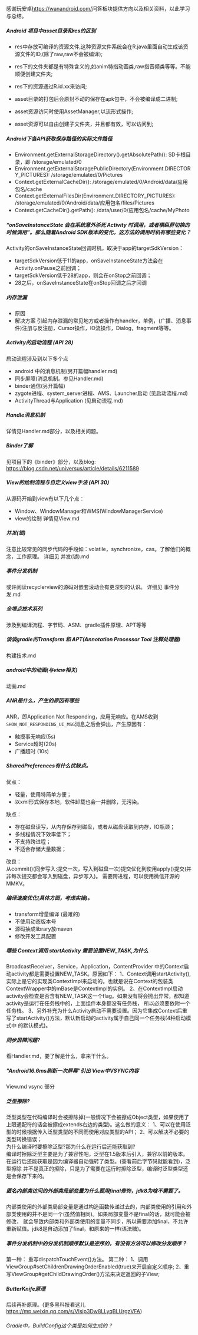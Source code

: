 感谢玩安卓<https://wanandroid.com/>问答板块提供方向以及相关资料，以此学习与总结。

##### Android 项目中asset目录和res的区别 
* res中存放可编译的资源文件,这种资源文件系统会在R.java里面自动生成该资源文件的ID,(除了raw,raw不会被编译);
* res下的文件夹都是有特殊含义的,如anim特指动画类,raw指音频类等等。不能顺便创建文件夹;
* res下的资源通过R.id.xx来访问;

* asset目录的打包后会原封不动的保存在apk包中，不会被编译成二进制;
* asset资源访问时使用AssetManager,以流形式操作;
* asset资源可以自由创建子文件夹，并且都有效，可以访问到;

<p>

##### Android下各API获取保存路径的实际文件路径
* Environment.getExternalStorageDirectory().getAbsolutePath():  SD卡根目录，即 /storage/emulated/0
* Environment.getExternalStoragePublicDirectory(Environment.DIRECTORY_PICTURES): /storage/emulated/0/Pictures
* Context.getExternalCacheDir():  /storage/emulated/0/Android/data/应用包名/cache
* Context.getExternalFilesDir(Environment.DIRECTORY_PICTURES): /storage/emulated/0/Android/data/应用包名/files/Pictures
* Context.getCacheDir().getPath():  /data/user/0/应用包名/cache/MyPhoto

<p>

##### “onSaveInstanceState 会在系统意外杀死 Activity 时调用，或者横纵屏切换的时候调用”。那么随着Android SDK版本的变化，这方法的调用时机有哪些变化？
Activity的onSaveInstanceState回调时机，取决于app的targetSdkVersion：    
* targetSdkVersion低于11的app，onSaveInstanceState方法会在Activity.onPause之前回调；
* targetSdkVersion低于28的app，则会在onStop之前回调；
* 28之后，onSaveInstanceState在onStop回调之后才回调
<p>

##### 内存泄漏  
* 原因
* 解决方案
引起内存泄漏的常见地方或者操作有handler，单例，(广播、消息事件)注册与反注册，Cursor操作，IO流操作，Dialog，fragment等等。

<p>

##### Activity的启动流程 (API 28)
启动流程涉及到以下多个点
* android 中的消息机制(另开篇幅handler.md)
* 同步屏障(消息机制。参见Handler.md)
* binder通信(另开篇幅)
* zygote进程、system_server进程、AMS、Launcher启动 (见启动流程.md)
* ActivityThread与Application (见启动流程.md)
<p>

##### Handle消息机制
详情见Handler.md部分，以及相关问题。

<p>

##### Binder了解
见<TestLink>项目下的《binder》部分，以及blog: https://blog.csdn.net/universus/article/details/6211589

<p>

##### View的绘制流程与自定义view手法 (API 30)
从源码开始到view有以下几个点：
* Window、WindowManager和WMS(WindowManagerService)
* view的绘制
详情见View.md

<p>

##### 并发(锁)
注意比较常见的同步代码的手段如：volatile，synchronize，cas。了解他们的概念，工作原理。
详细见 并发(锁).md
<p>

##### 事件分发机制  
或许阅读recyclerview的源码对嵌套滚动会有更深刻的认识。
详细见 事件分发.md
<p>

##### 全埋点技术系列
涉及到编译流程、字节码、ASM、gradle插件原理、APT等等
<p>

##### 谈谈gradle的Transform 和 APT(Annotation Processor Tool 注释处理器)   
构建技术.md
<p>

##### android中的动画(与view相关)
动画.md
<p>

##### ANR是什么，产生的原因有哪些
ANR，即Application Not Responding，应用无响应。在AMS收到`SHOW_NOT_RESPONDING_UI_MSG`消息之后会弹出，产生原因有：
* 触摸事无响应(5s)
* Service超时(20s)
* 广播超时 (10s)
<p>

##### SharedPreferences有什么优缺点。
优点：
* 轻量，使用特简单方便；
* 以xml形式保存本地，软件卸载也会一并删除，无污染。

缺点：
* 存在磁盘读写，从内存保存到磁盘，或者从磁盘读取到内存，IO瓶颈；
* 多线程情况下效率低下；
* 不支持跨进程；
* 不适合存储大量数据；

改良：  
从commit()(同步写入:提交一次，写入到磁盘一次)提交优化到使用apply()提交(并非每次提交都会写入到磁盘，异步写入)。
需要跨进程，可以使用微信开源的MMKV。
<p>

##### 编译速度优化(具体方面，考虑实操)。
* transform增量编译 (最难的)
* 不使用动态版本号
* 源码抽成library放maven
* 修改开发工具配置
<p>

##### 哪些 Context调用 startActivity 需要设置NEW_TASK,为什么   
BroadcastReceiver，Service，Application，ContentProvider 中的Context启动activity都是需要设置NEW_TASK。原因如下：
1、Context调用startActivity(),实际上是它的实现类ContextImpl来启动的。也就是说在Context的包装类ContextWrapper中的mBase是ContextImpl的实例。 
2、在ContextImpl启动activity会检查是否含有NEW_TASK这一个flag。如果没有将会抛出异常。都知道activity是运行在任务栈中的，上面组件本身都没有任务栈，
所以必须要依附一个任务栈。
3、另外补充为什么Activity启动不需要设置。因为它集成Context后重写了startActivity()方法，默认新启动的activity属于自己同一个任务栈(4种启动模式中
的默认模式)。
<p>

##### 同步屏障问题?
看Handler.md，要了解是什么，拿来干什么。
<p>

##### "Android16.6ms刷新一次屏幕"引出 View中VSYNC内容
View.md vsync 部分
<p>

##### 泛型擦除?  
泛型类型在代码编译时会被擦除掉(一般情况下会被擦成Object类型，如果使用了上限通配符的话会被擦成extends右边的类型)。这么做的意义：
1、可以在使用泛型的时候根据传入泛型类型的不同而使用对应类型的API；
2、可以解决不必要的类型转换错误；    
为什么编译时要擦除泛型?那为什么在运行后还能获取到?  
编译时擦除泛型主要是为了兼容性吧，泛型在1.5版本后引入，兼容以前的版本。在运行后还能获取是因为编译器自动强转了类型。(查看前后字节码就能看到)，泛型擦除
并不是真正的擦除，只是为了需要在运行时擦除泛型，编译时泛型类型还是会保存下来的。
<p>

##### 匿名内部类访问的外部类局部变量为什么要用final修饰，jdk8为啥不需要了。
内部类使用的外部类局部变量是通过构造函数传递过去的，内部类使用的引用和外部类使用的并不是同一个(虽然值相同)。如果局部变量不是final的话，就可能会被修改，
就会导致内部类和外部类使用的变量不同步，所以需要添加final，不允许重新赋值。jdk8是自动添加了final，和原来的一样(语法糖)。
<p>

##### 事件分发机制中的分发机制顺序默认是逆序的，有没有方法可以修改分发顺序？
第一种： 重写dispatchTouchEvent()方法。
第二种：
1、调用ViewGroup#setChildrenDrawingOrderEnabled(true)来开启自定义顺序;
2、重写ViewGroup#getChildDrawingOrder()方法来决定返回的子View;
<p>

##### ButterKnife原理
后续再补原理。(更多黑科技看这儿<https://mp.weixin.qq.com/s/VIsip3Dw8LLyqBLUrgzVFA>)

<p>

###### Gradle中，BuildConfig这个类是如何生成的？





